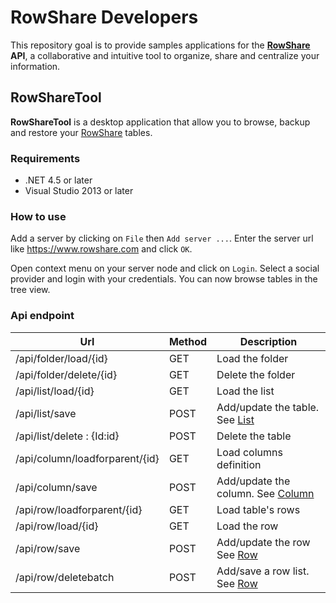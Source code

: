 # RowShare Developers

This repository goal is to provide samples applications for the **[RowShare][rowshare] API**, a collaborative and intuitive tool to organize, share and centralize your information.

## RowShareTool
**RowShareTool** is a desktop application that allow you to browse, backup and restore your [RowShare][rowshare] tables. 

### Requirements

* .NET 4.5 or later
* Visual Studio 2013 or later

### How to use

Add a server by clicking on `File` then `Add server ...`. Enter the server url like https://www.rowshare.com and click `OK`.

Open context menu on your server node and click on `Login`. Select a social provider and login with your credentials.
You can now browse tables in the tree view.

### Api endpoint

| Url                            | Method | Description                                 |
|--------------------------------|--------|---------------------------------------------|
| /api/folder/load/{id}          | GET    | Load the folder                             |
| /api/folder/delete/{id}        | GET    | Delete the folder                           |
| /api/list/load/{id}            | GET    | Load the list                               |
| /api/list/save                 | POST   | Add/update the table. See [List][list]      |
| /api/list/delete : {Id:id}     | POST   | Delete the table                            |
| /api/column/loadforparent/{id} | GET    | Load columns definition                     |
| /api/column/save               | POST   | Add/update the column. See [Column][column] |
| /api/row/loadforparent/{id}    | GET    | Load table's rows                           |
| /api/row/load/{id}             | GET    | Load the row                                |
| /api/row/save                  | POST   | Add/update the row See [Row][row]           |
| /api/row/deletebatch           | POST   | Add/save a row list. See [Row][row]         |

[rowshare]: https://www.rowshare.com
[list]: RowShareTool/Model/List.cs
[column]: RowShareTool/Model/Column.cs
[row]: RowShareTool/Model/Row.cs
